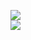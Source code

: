 [![](https://img.shields.io/badge/Made%20With-Github%20Spray-lightgrey.svg?style=for-the-badge&logo=github)](https://github.com/Annihil/github-spray#8293)  
[![](https://i.imgur.com/2DrTn0Z.gif)](https://github.com/Annihil/github-spray)